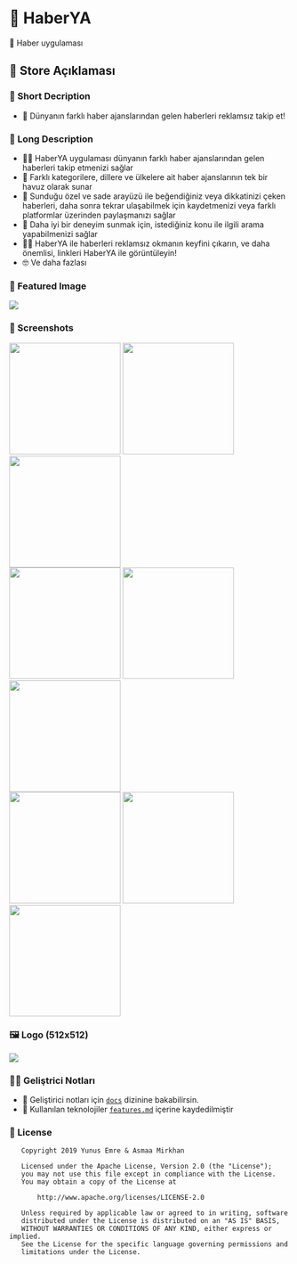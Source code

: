 
# 📰 HaberYA

📰 Haber uygulaması

## 🛒 Store Açıklaması

### 🎈 Short Decription

- 🎉 Dünyanın farklı haber ajanslarından gelen haberleri reklamsız takip et!

### 🎀 Long Description

- 🕵️‍♀️ HaberYA uygulaması dünyanın farklı haber ajanslarından gelen haberleri takip etmenizi sağlar
- 🎁 Farklı kategorilere, dillere ve ülkelere ait haber ajanslarının tek bir havuz olarak sunar
- 💖 Sunduğu özel ve sade arayüzü ile beğendiğiniz veya dikkatinizi çeken haberleri, daha sonra tekrar ulaşabilmek için kaydetmenizi veya farklı platformlar üzerinden paylaşmanızı sağlar
- 🎉 Daha iyi bir deneyim sunmak için, istediğiniz konu ile ilgili arama yapabilmenizi sağlar
- 💁‍♂️ HaberYA ile haberleri reklamsız okmanın keyfini çıkarın, ve daha önemlisi, linkleri HaberYA ile görüntüleyin!
- 🤓 Ve daha fazlası

### 🎴 Featured Image

![](../.github/assets/feature_graphic.jpg)

### 🤳 Screenshots
<div float="left">
	<img src="../.github/assets/splash.png" width="200" />
	<img src="../.github/assets/main_page.png" width="200" />
	<img src="../.github/assets/various_items.png" width="200" />
</div>

<div float="left">
	<img src="../.github/assets/nav_drawer.png" width="200" />
	<img src="../.github/assets/reacted.png" width="200" />
	<img src="../.github/assets/search.png" width="200" />
</div>

<div float="left">	
	<img src="../.github/assets/detailed.png" width="200" />
	<img src="../.github/assets/web_view.png" width="200" />
	<img src="../.github/assets/share_action.png" width="200" />
</div>

### 🖼 Logo (512x512)

![](../.github/assets/512.png)

### 👨‍💻 Geliştrici Notları

- 📂 Geliştirici notları için [`docs`](.) dizinine bakabilirsin.
- 🧰 Kullanılan teknolojiler [`features.md`](./features.md) içerine kaydedilmiştir

### 🔐 License

```
   Copyright 2019 Yunus Emre & Asmaa Mirkhan

   Licensed under the Apache License, Version 2.0 (the "License");
   you may not use this file except in compliance with the License.
   You may obtain a copy of the License at

       http://www.apache.org/licenses/LICENSE-2.0

   Unless required by applicable law or agreed to in writing, software
   distributed under the License is distributed on an "AS IS" BASIS,
   WITHOUT WARRANTIES OR CONDITIONS OF ANY KIND, either express or implied.
   See the License for the specific language governing permissions and
   limitations under the License.
```

